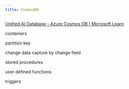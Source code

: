 ```yaml
---
title: CosmosDB
---
```


[Unified AI Database - Azure Cosmos DB | Microsoft Learn](https://learn.microsoft.com/en-us/azure/cosmos-db/introduction)

containers 

partition key 

change data capture by change feed

stored procedures

user defined functions

triggers 

